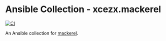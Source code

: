 # Ansible Collection - xcezx.mackerel

[![CI](https://github.com/xcezx/ansible-mackerel-collection/actions/workflows/ci.yml/badge.svg)](https://github.com/xcezx/ansible-mackerel-collection/actions/workflows/ci.yml)

An Ansible collection for [mackerel](https://mackerel.io).

